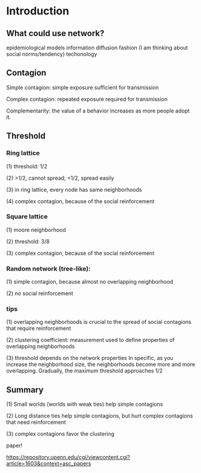# Introduction

## What could use network?
epidemiological models
information diffusion
fashion (I am thinking about social norms/tendency)
techonology 

## Contagion
Simple contagion: simple exposure sufficient for transmission

Complex contagion: repeated exposure required for transmission

Complementarity: the value of a behavior increases as more people adopt it. 

## Threshold

### Ring lattice
(1) threshold: 1/2

(2) >1/2, cannot spread; <1/2, spread easily

(3) in ring lattice, every node has same neighborhoods

(4) complex contagion, because of the social reinforcement

### Square lattice
(1) moore neighborhood

(2) threshold: 3/8

(3) complex contagion, because of the social reinforcement

### Random network (tree-like): 
(1) simple contagion, because almost no overlapping neighborhood

(2) no social reinforcement 

### tips
(1) overlapping neighborhoods is crucial to the spread of social contagions that require reinforcement

(2) clustering coefficient: measurement used to define properties of overlapping neighborhoods

(3) threshold depends on the network properties
In specific, as you increase the neighborhood size, the neighborhoods become more and more overlapping.
Gradually, the maximum threshold approaches 1/2


## Summary
(1) Small worlds (worlds with weak ties) help simple contagions

(2) Long distance ties help simple contagions, but hurt complex contagions that need reinforcement

(3) complex contagions favor the clustering 

paper!

https://repository.upenn.edu/cgi/viewcontent.cgi?article=1603&context=asc_papers
